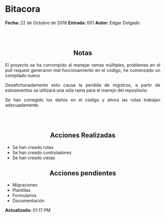 # Bitacora

<b>Fecha: </b> 22 de Octubre de 2018
<b>Entrada: </b> 001
<b>Autor: </b> Edgar Delgado

<br></br>

<h2 align="center">Notas</h2>

<p align="justify">El proyecto se ha corrompido al manejar ramas múltiples, problemas en el pull request generaron mal funcionamiento en el código, he comenzado un compilado nuevo</p>
<p align="justify">Desafortunadamente esto causa la perdida de registros, a partir de estoseventos se utilizará una sóla rama para el manejo del repositorio.</p>
<p align="justify">Se han corregido los daños en el código y ahora las rutas trabajan adecuadamente.</p>

<br></br>

<h2 align="center">Acciones Realizadas</h2>

<ul>
	<li>Se han creado rutas</li>
	<li>Se han creado controladores</li>
	<li>Se han creado vistas</li>
</ul>

<h2 align="center">Acciones pendientes</h2>

<ul>
	<li>Migraciones</li>
	<li>Plantillas</li>
	<li>Formularios</li>
	<li>Documentación</li>
</ul>

<b>Actualizado: </b> 01:17 PM